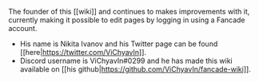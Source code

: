 The founder of this [[wiki]] and continues to makes improvements with it, currently making it possible to edit pages by logging in using a Fancade account.

- His name is Nikita Ivanov and his Twitter page can be found [[here|https://twitter.com/ViChyavIn]].
- Discord username is ViChyavIn#0299 and he has made this wiki available on [[his github|https://github.com/ViChyavIn/fancade-wiki]].

